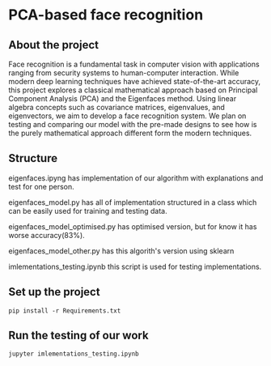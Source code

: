# PCA-based face recognition

## About the project

Face recognition is a fundamental task in computer vision with applications ranging from security systems to human-computer interaction.
While modern deep learning techniques have achieved state-of-the-art accuracy, this project explores a classical mathematical approach based on Principal Component Analysis (PCA) and the Eigenfaces method. Using linear algebra concepts such as covariance matrices, eigenvalues, and eigenvectors, we aim to develop a face recognition system. We plan on testing and comparing our model with the pre-made designs to see how is the purely mathematical approach different form the modern techniques.

## Structure
eigenfaces.ipyng has implementation of our algorithm with explanations and test for one person.<br>

eigenfaces\_model.py has all of implementation structured in a class which can be easily used for training and testing data.<br>

eigenfaces\_model\_optimised.py has optimised version, but for know it has worse accuracy(83\%).<br>

eigenfaces\_model\_other.py has this algorith's version using sklearn <br>

imlementations\_testing.ipynb this script is used for testing implementations.<br>

## Set up the project

```
pip install -r Requirements.txt
```

## Run the testing of our work

```
jupyter imlementations_testing.ipynb
```
